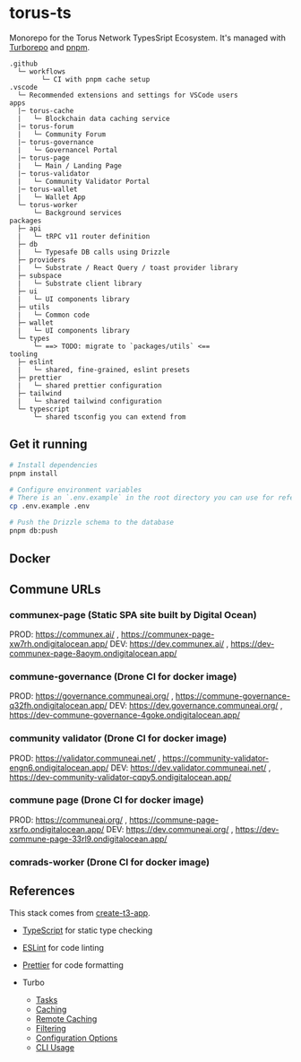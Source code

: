 # torus-ts

Monorepo for the Torus Network TypesSript Ecosystem. It's managed with
[Turborepo](https://turborepo.org) and [pnpm](https://pnpm.io/).

```text
.github
  └─ workflows
        └─ CI with pnpm cache setup
.vscode
  └─ Recommended extensions and settings for VSCode users
apps
  |─ torus-cache
  |   └─ Blockchain data caching service
  |─ torus-forum
  |   └─ Community Forum
  |─ torus-governance
  |   └─ Governancel Portal
  |─ torus-page
  |   └─ Main / Landing Page 
  |─ torus-validator
  |   └─ Community Validator Portal
  |─ torus-wallet
  |   └─ Wallet App
  └─ torus-worker
      └─ Background services
packages
  ├─ api
  |   └─ tRPC v11 router definition
  ├─ db
  |   └─ Typesafe DB calls using Drizzle
  ├─ providers
  |   └─ Substrate / React Query / toast provider library
  ├─ subspace
  |   └─ Substrate client library
  ├─ ui
  |   └─ UI components library
  ├─ utils
  |   └─ Common code
  ├─ wallet
  |   └─ UI components library
  └─ types
      └─ ==> TODO: migrate to `packages/utils` <==
tooling
  ├─ eslint
  |   └─ shared, fine-grained, eslint presets
  ├─ prettier
  |   └─ shared prettier configuration
  ├─ tailwind
  |   └─ shared tailwind configuration
  └─ typescript
      └─ shared tsconfig you can extend from
```

## Get it running

```sh
# Install dependencies
pnpm install

# Configure environment variables
# There is an `.env.example` in the root directory you can use for reference
cp .env.example .env

# Push the Drizzle schema to the database
pnpm db:push
```

## Docker

<!-- TODO: Docker README section -->

## Commune URLs

### communex-page (Static SPA site built by Digital Ocean)

PROD: https://communex.ai/ , https://communex-page-xw7rh.ondigitalocean.app/
DEV: https://dev.communex.ai/ , https://dev-communex-page-8aoym.ondigitalocean.app/

### commune-governance (Drone CI for docker image)

PROD: https://governance.communeai.org/ , https://commune-governance-q32fh.ondigitalocean.app/ 
DEV: https://dev.governance.communeai.org/ , https://dev-commune-governance-4goke.ondigitalocean.app/

### community validator (Drone CI for docker image)

PROD: https://validator.communeai.net/ , https://community-validator-engn6.ondigitalocean.app/ 
DEV: https://dev.validator.communeai.net/ , https://dev-community-validator-cqpy5.ondigitalocean.app/

### commune page (Drone CI for docker image)

PROD: https://communeai.org/ , https://commune-page-xsrfo.ondigitalocean.app/
DEV: https://dev.communeai.org/ , https://dev-commune-page-33rl9.ondigitalocean.app/

### comrads-worker (Drone CI for docker image)

## References

This stack comes from [create-t3-app](https://github.com/t3-oss/create-t3-app).

- [TypeScript](https://www.typescriptlang.org/) for static type checking
- [ESLint](https://eslint.org/) for code linting
- [Prettier](https://prettier.io) for code formatting

- Turbo
  - [Tasks](https://turbo.build/repo/docs/core-concepts/monorepos/running-tasks)
  - [Caching](https://turbo.build/repo/docs/core-concepts/caching)
  - [Remote Caching](https://turbo.build/repo/docs/core-concepts/remote-caching)
  - [Filtering](https://turbo.build/repo/docs/core-concepts/monorepos/filtering)
  - [Configuration Options](https://turbo.build/repo/docs/reference/configuration)
  - [CLI Usage](https://turbo.build/repo/docs/reference/command-line-reference)
